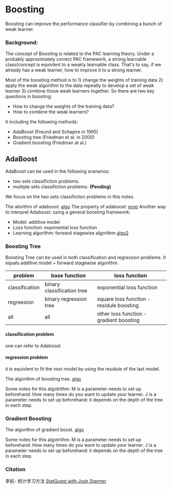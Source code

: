 # Boosting

Boosting can improve the performance classifier by combining a bunch of weak learner.

### Background:
The concept of Boosting is related to the PAC learning theory. 
Under a probably approximately correct PAC framework, a strong learnable class/concept is equivlent to a weakly learnable class. 
That's to say, if we already has a weak learner, how to improve it to a strong learner.

Most of the boosting method is to 1) change the weights of training data 2) apply the weak algorithm to the data repeatly to develop a set
of weak learner 3) combine those weak learners together. So there are two key questions in boosting:
+ How to change the weights of the training data?
+ How to combine the weak learners?

It including the following methods:
+ AdaBoost (Freund and Schapire in 1995)
+ Boosting tree (Friedman et al. in 2000)
+ Gradient boosting (Friedman at al.)

## AdaBoost
AdaBoost can be used in the following scenarios:
+ two sets classifiction problems.
+ multiple sets classifiction problems. **(Pending)**

We focus on the two sets classifiction problems in this notes.

The alorithm of adaboost:
[algo](pic/adaboost_algo.png)
The property of adaboost:
[prop](pic/adaboost_prop.png)
Another way to interpret Adaboost:
using a general boosting framework:
+ Model: additive model
+ Loss function: exponential loss function
+ Learning algorithm: forward stagewise algorithm
[algo2](pic/adaboost_algo2.png)

### Boosting Tree
Boosting Tree can be used in both classification and regression problems. It equals additive model + forward stagewise algorithm.

| problem | base function | loss function |
|--|--|--|
| classification | binary classification tree | exponential loss function|
| regreesion | binary regression tree | square loss function - residule boosting |
| all | all | other loss function - gradient boosting|

#### classification problem
one can refer to Adaboost

#### regression problem
it is equivlent to fit the next model by using the residule of the last model.

The algorithm of boosting tree.
[algo](pic/regression_boost.png)

Some notes for this algotrithm:
M is a parameter needs to set up beforehand: How many times do you want to update your learner. 
J is a parameter needs to set up beforehand: it depends on the depth of the tree in each step. 

### Gradient Boosting

The algorithm of gradient boost.
[algo](pic/gradient_boost.png)

Some notes for this algotrithm:
M is a parameter needs to set up beforehand: How many times do you want to update your learner. 
J is a parameter needs to set up beforehand: it depends on the depth of the tree in each step. 


### Citation
李航- 统计学习方法
[StatQuest with Josh Starmer](https://www.youtube.com/watch?v=3CC4N4z3GJc)






